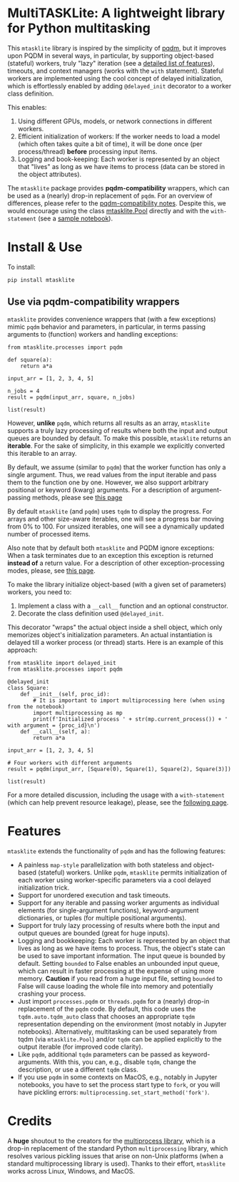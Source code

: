 # MultiTASKLite: A lightweight library for Python multitasking

This `mtasklite` library is inspired by the simplicity of [pqdm](https://github.com/niedakh/pqdm), but it improves upon PQDM in several ways, in particular, by supporting object-based (stateful) workers, truly "lazy" iteration (see a [detailed list of features](#features)), timeouts, and context managers (works with the `with` statement). Stateful workers are implemented using the cool concept of delayed initialization, which is effortlessly enabled by adding `@delayed_init` decorator to a worker class definition.

This enables:
  1. Using different GPUs, models, or network connections in different workers.
  2. Efficient initialization of workers: If the worker needs to load a model (which often takes quite a bit of time), it will be done once (per process/thread)  **before** processing input items.
  3. Logging and book-keeping: Each worker is represented by an object that "lives" as long as we have items to process (data can be stored in the object attributes). 
  
The `mtasklite` package provides **pqdm-compatibility** wrappers, which can be used as a (nearly) drop-in replacement of `pqdm`. For an overview of differences, please refer to the [pqdm-compatibility notes](docs/pqdm_compatibility.md). Despite this, we would encourage using the class [mtasklite.Pool](mtasklite/pool.py) directly and with the `with-statement` (see a [sample notebook](examples/mtasklite_pool_square_demo.ipynb)).

# Install & Use

To install:

```pip install mtasklite```

## Use via pqdm-compatibility wrappers
  
`mtasklite` provides convenience wrappers that (with a few exceptions) mimic `pqdm` behavior and parameters, in particular, in terms passing arguments to (function) workers and handling exceptions:

```
from mtasklite.processes import pqdm

def square(a):
    return a*a

input_arr = [1, 2, 3, 4, 5]

n_jobs = 4 
result = pqdm(input_arr, square, n_jobs)

list(result)
```

However, **unlike** `pqdm`, which returns all results as an array, `mtasklite` supports a truly lazy processing of results where both the input and output queues are bounded by default. To make this possible, `mtasklite` returns an **iterable**. For the sake of simplicity, in this example we explicitly converted this iterable to an array.

By default, we assume (similar to `pqdm`) that the worker function has only a single argument. Thus, we read values from the input iterable and pass them to the function one by one. However, we also support arbitrary positional or keyword (kwarg) arguments. For a description of argument-passing methods, please see [this page](docs/argument_passing.md)
      
By default `mtasklite` (and `pqdm`) uses `tqdm` to display the progress. For arrays and other size-aware iterables, one will see a progress bar moving from 0% to 100. For unsized iterables, one will see a dynamically updated number of processed items. 

Also note that by default both `mtasklite` and PQDM ignore exceptions: When a task terminates due to an exception this exception is returned **instead of** a return value. For a description of other exception-processing modes, please, see [this page](docs/exception_processing.md).


To make the library initialize object-based (with a given set of parameters) workers, you need to:

1. Implement a class with a ``__call__`` function and an optional constructor.
2. Decorate the class definition used `@delayed_init`. 

This decorator "wraps" the actual object inside a shell object, which only memorizes object's initialization parameters. An actual instantiation is delayed till a worker process (or thread) starts. Here is an example of this approach:

```
from mtasklite import delayed_init
from mtasklite.processes import pqdm

@delayed_init
class Square:
    def __init__(self, proc_id):
        # It is important to import multiprocessing here (when using from the notebook)
        import multiprocessing as mp
        print(f'Initialized process ' + str(mp.current_process()) + ' with argument = {proc_id}\n')
    def __call__(self, a):
        return a*a

input_arr = [1, 2, 3, 4, 5]

# Four workers with different arguments
result = pqdm(input_arr, [Square(0), Square(1), Square(2), Square(3)])

list(result)
```

For a more detailed discussion, including the usage with a `with-statement` (which can help prevent resource leakage), please, see the [following page](docs/usage.md).

# Features

`mtasklite` extends the functionality of `pqdm` and has the following features:

* A painless `map-style` parallelization with both stateless and object-based (stateful) workers. Unlike `pqdm`, `mtasklite` permits initialization of each worker using worker-specific parameters via a cool delayed initialization trick. 
* Support for unordered execution and task timeouts.
* Support for any iterable and passing worker arguments as individual elements (for single-argument functions), keyword-argument dictionaries, or tuples (for multiple positional arguments).
* Support for truly lazy processing of results where both the input and output queues are bounded (great for huge inputs).
* Logging and bookkeeping: Each worker is represented by an object that lives as long as we have items to process. Thus, the object's state can be used to save important information. The input queue is bounded by default. Setting `bounded` to False enables an unbounded input queue, which can result in faster processing at the expense of using more memory. **Caution** if you read from a huge input file, setting `bounded` to False will cause loading the whole file into memory and potentially crashing your process.
* Just import `processes.pqdm` or `threads.pqdm` for a (nearly) drop-in replacement of the `pqdm` code. By default, this code uses the `tqdm.auto.tqdm_auto` class that chooses an appropriate `tqdm` representation depending on the environment (most notably in Jupyter notebooks). Alternatively, multitasking can be used separately from tqdm (via `mtasklite.Pool`) and/or `tqdm` can be applied explicitly to the output iterable (for improved code clarity).
* Like `pqdm`, additional `tqdm` parameters can be passed as keyword-arguments. With this, you can, e.g., disable `tqdm`, change the description, or use a different `tqdm` class. 
* If you use `pqdm` in some contexts on MacOS, e.g., notably in Jupyter notebooks, you have to set the process start type to `fork`, or you will have pickling errors:
`multiprocessing.set_start_method('fork')`.

# Credits

A **huge** shoutout to the creators for the [multiprocess library](https://github.com/uqfoundation/multiprocess), which is a drop-in replacement of the standard Python `multiprocessing` library, which resolves various pickling issues that arise on non-Unix platforms (when a standard multiprocessing library is used). Thanks to their effort, `mtasklite` works across Linux, Windows, and MacOS.

